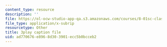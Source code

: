 ```yaml
---
content_type: resource
description: ''
file: https://ol-ocw-studio-app-qa.s3.amazonaws.com/courses/8-01sc-classical-mechanics-fall-2016/ad770676e8968d303901ecc5b0bcceb2_l062G7RC8-o.srt
file_type: application/x-subrip
resourcetype: Other
title: 3play caption file
uid: ad770676-e896-8d30-3901-ecc5b0bcceb2
---
```


